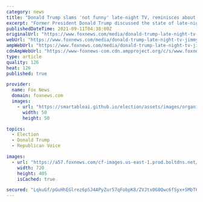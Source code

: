 ```yaml
---
category: news
title: "Donald Trump slams 'not funny' late-night TV, reminisces about appearance on Jimmy Fallon"
excerpt: "Former President Donald Trump discussed the state of late-night TV, the border crisis, and the treatment he received as a candidate for President in an exclusive interview on \"Gutfeld!\""
publishedDateTime: 2021-09-11T04:38:00Z
originalUrl: "https://www.foxnews.com/media/donald-trump-late-night-tv-jimmy-fallon"
webUrl: "https://www.foxnews.com/media/donald-trump-late-night-tv-jimmy-fallon"
ampWebUrl: "https://www.foxnews.com/media/donald-trump-late-night-tv-jimmy-fallon.amp"
cdnAmpWebUrl: "https://www-foxnews-com.cdn.ampproject.org/c/s/www.foxnews.com/media/donald-trump-late-night-tv-jimmy-fallon.amp"
type: article
quality: 126
heat: 126
published: true

provider:
  name: Fox News
  domain: foxnews.com
  images:
    - url: "https://smartableai.github.io/election/assets/images/organizations/foxnews.com-50x50.jpg"
      width: 50
      height: 50

topics:
  - Election
  - Donald Trump
  - Republican Voice

images:
  - url: "https://a57.foxnews.com/cf-images.us-east-1.prod.boltdns.net/v1/static/694940094001/28de8e29-ec57-4bf6-aeef-de7751b25e9b/04b9b376-b98c-43ff-a4c0-d06762ef71f3/1280x720/match/720/405/image.jpg?ve=1&tl=1"
    width: 720
    height: 405
    isCached: true

secured: "LqkuGf/pGuHhEGlrez6pSJ4APyZur57qFobpK8/ZVJtx0G8Qwc6fSyx+SMbT634+M8uzlFYVUp7JgEQJt5i8IKy1Yq8/NMIZevs7WQLx5ht4CNNYS+v1kRGyeLe5dbFnv0K3SQGsvy+EAtVmpFSecAwuc4GaBKV1lU1Qt8r8U4oHwk6F1rHDKooDMeo93e6tPBjI82qAdhFc8H7TSGobDHMdqLTnzFC0Ytr8hcHGZUTU2LL9sl64PyKdHrp2zsoeUk9748UlqhcaiZYTJPJH8yFQpCbBMhWIOEZEBBjk5mzGN/IvkGsjyjWL8At960gegnsJL77WpRWulVoZ6VdIGRucEgI727yJV0iykIj7TFw=;97sNtvy8lIZthT080MtFXw=="
---
```


